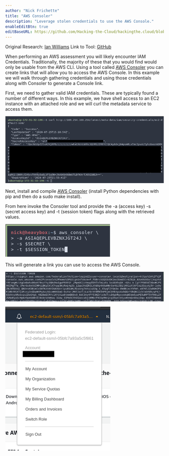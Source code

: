 ```yaml
---
author: "Nick Frichette"
title: "AWS Consoler"
description: "Leverage stolen credentials to use the AWS Console."
enableEditBtn: true
editBaseURL: https://github.com/Hacking-the-Cloud/hackingthe.cloud/blob/main/content
---
```

Original Research: [Ian Williams](https://blog.netspi.com/gaining-aws-console-access-via-api-keys/)
Link to Tool: [GitHub](https://github.com/NetSPI/aws_consoler)

When performing an AWS assessment you will likely encounter IAM Credentials. Traditionally, the majority of these that you would find would only be usable from the AWS CLI. Using a tool called [AWS Consoler](https://github.com/NetSPI/aws_consoler) you can create links that will allow you to access the AWS Console. In this example we will walk through gathering credentials and using those credentials along with Consoler to generate a Console link.

First, we need to gather valid IAM credentials. These are typically found a number of different ways. In this example, we have shell access to an EC2 instance with an attached role and we will curl the metadata service to access them.

![Stolen Credentials](/images/aws/persistence/aws_consoler/stolen_credentials.png)

Next, install and compile [AWS Consoler](https://github.com/NetSPI/aws_consoler) (install Python dependencies with pip and then do a sudo make install).

From here invoke the Consoler tool and provide the -a (access key) -s (secret access key) and -t (session token) flags along with the retrieved values.

![Command](/images/aws/persistence/aws_consoler/command.png)

This will generate a link you can use to access the AWS Console.

![link](/images/aws/persistence/aws_consoler/link.png)

![proof](/images/aws/persistence/aws_consoler/proof.png)

